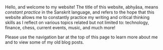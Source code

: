 Hello, and welcome to my website! The title of this website, abhyāsa, means *constant practice* in the Sanskrit language, and refers
to the hope that this website allows me to constantly practice my writing and critical thinking skills as I reflect on various topics related
but not limited to: technology, finance, chess, current events, music, and much more!

Please use the navigation bar at the top of this page to learn more about me and to view some of my old blog posts.